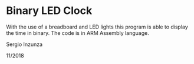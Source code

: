 # Binary LED Clock

With the use of a breadboard and LED lights this program is able to display the time in binary. The code is in ARM Assembly language.


Sergio Inzunza

11/2018
